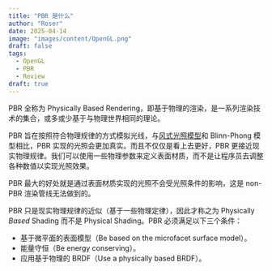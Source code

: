 ```yaml
---
title: "PBR 是什么"
author: "Roser"
date: 2025-04-14
image: "images/content/OpenGL.png"
draft: false
tags:
  - OpenGL
  - PBR
  - Review
draft: true
---
```

PBR 全称为 Physically Based Rendering，即基于物理的渲染，是一系列渲染技术的集合，或多或少基于与物理世界相同的理论。

PBR 旨在按照符合物理规律的方式模拟光线，与[风式光照模型](../../Lighting/风式光照模型)和 Blinn-Phong 模型相比，PBR 实现的光照会更加真实。而且不仅仅是看上去更好，PBR 更接近现实物理规律。我们可以使用一些物理参数来定义表面材质，而不是让程序员去调整各种数值以实现光照效果。

PBR 最大的好处就是通过表面材质实现的光照不会受光照条件的影响，这是 non-PBR 渲染管线无法做到的。

PBR 只是现实物理规律的近似（基于一些物理定律），因此才称之为 Physically *Based* Shading 而不是 Physical Shading。PBR 必须满足以下三个条件：

- 基于微平面的表面模型（Be based on the microfacet surface model）。
- 能量守恒（Be energy conserving）。
- 应用基于物理的 BRDF（Use a physically based BRDF）。